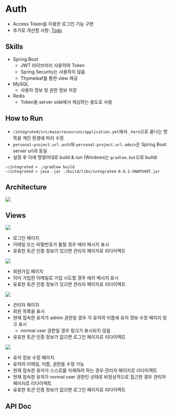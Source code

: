 # Auth
- Access Token을 이용한 로그인 기능 구현
- 추가로 개선할 사항: [Todo](https://github.com/njsh4261/auth/issues/7)

## Skills
- Spring Boot
    - JWT 라이브러리 사용하여 Token
    - Spring Security는 사용하지 않음
    - Thymeleaf를 통한 view 제공
- MySQL
    - 사용자 정보 및 권한 정보 저장
- Redis
    - Token을 server side에서 캐싱하는 용도로 사용

## How to Run
- `/integrated/src/main/resources/application.yml`에서 `_here`으로 끝나는 항목을 개인 환경에 따라 수정
- `personal-project.url.auth`와 `personal-project.url.admin`은 Spring Boot server url과 동일
- 설정 후 아래 명령어대로 build & run (Windows는 `gradlew.bat`으로 build)
```
~/integrated > ./gradlew build
~/integrated > java -jar ./build/libs/integrated-0.0.1-SNAPSHOT.jar
```

## Architecture
![](https://github.com/njsh4261/auth/blob/main/architecture.png)

## Views
![](https://github.com/njsh4261/auth/blob/main/signin.png)
- 로그인 페이지
- 이메일 또는 비밀번호가 틀릴 경우 에러 메시지 표시
- 유효한 토큰 인증 정보가 있으면 관리자 페이지로 리다이렉트

![](https://github.com/njsh4261/auth/blob/main/signup.png)
- 회원가입 페이지
- 이미 가입한 이메일로 가입 시도할 경우 에러 메시지 표시
- 유효한 토큰 인증 정보가 있으면 관리자 페이지로 리다이렉트

![](https://github.com/njsh4261/auth/blob/main/admin.png)
- 관리자 페이지
- 회원 목록을 표시
- 현재 접속한 유저가 admin 권한일 경우 각 유저의 이름에 유저 정보 수정 페이지 링크 표시
  - normal user 권한일 경우 링크가 표시되지 않음
- 유효한 토큰 인증 정보가 없으면 로그인 페이지로 리다이렉트

![](https://github.com/njsh4261/auth/blob/main/userpage.png)
- 유저 정보 수정 페이지
- 유저의 이메일, 이름, 권한을 수정 가능
- 현재 접속한 유저가 스스로를 삭제하려 하는 경우 관리자 페이지로 리다이렉트
- 현재 접속한 유저가 normal user 권한인 상태로 비정상적으로 접근한 경우 관리자 페이지로 리다이렉트
- 유효한 토큰 인증 정보가 없으면 로그인 페이지로 리다이렉트

## API Doc
